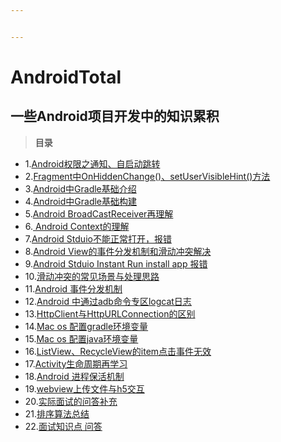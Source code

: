 ```yaml
---


---
```


<h1 id="androidtotal">AndroidTotal</h1>
<h2 id="一些android项目开发中的知识累积">一些Android项目开发中的知识累积</h2>
<blockquote>
<p><strong>目录</strong></p>
</blockquote>
<ul>
<li>1.<a href="https://github.com/zylaoshi/AndroidTotal/blob/master/Android%E6%9D%83%E9%99%90%E4%B9%8B%E9%80%9A%E7%9F%A5%E3%80%81%E8%87%AA%E5%90%AF%E5%8A%A8%E8%B7%B3%E8%BD%AC.md">Android权限之通知、自启动跳转</a></li>
<li>2.<a href="https://github.com/zylaoshi/AndroidTotal/blob/master/Fragment%E4%B8%ADonHiddenChanged%E3%80%81setUserVisibleHint%E8%A7%A6%E5%8F%91%E6%9D%A1%E4%BB%B6.md">Fragment中OnHiddenChange()、setUserVisibleHint()方法</a></li>
<li>3.<a href="https://github.com/zylaoshi/AndroidTotal/blob/master/Android%E4%B8%ADGradle%E5%9F%BA%E7%A1%80%E4%BB%8B%E7%BB%8D.md">Android中Gradle基础介绍</a></li>
<li>4.<a href="https://github.com/zylaoshi/AndroidTotal/blob/master/Android%E4%B8%ADGradle%E7%9A%84%E5%9F%BA%E7%A1%80%E6%9E%84%E5%BB%BA.md">Android中Gradle基础构建</a></li>
<li>5.<a href="https://github.com/LoganZy/AndroidTotal/blob/master/Android%20BroadCastReceiver%E5%86%8D%E7%90%86%E8%A7%A3.md">Android BroadCastReceiver再理解</a></li>
<li>6.<a href="https://github.com/LoganZy/AndroidTotal/blob/master/Android%20Context%E7%9A%84%E7%90%86%E8%A7%A3.md"> Android Context的理解</a></li>
<li>7.<a href="https://github.com/LoganZy/AndroidTotal/blob/master/Android%20Stduio%E6%89%93%E5%BC%80%E6%8A%A5%E9%94%99.md">Android Stduio不能正常打开，报错</a></li>
<li>8.<a href="https://github.com/LoganZy/AndroidTotal/blob/master/Android%20View%E7%9A%84%E4%BA%8B%E4%BB%B6%E5%88%86%E5%8F%91%E6%9C%BA%E5%88%B6%E5%92%8C%E6%BB%91%E5%8A%A8%E5%86%B2%E7%AA%81%E8%A7%A3%E5%86%B3.md">Android View的事件分发机制和滑动冲突解决</a></li>
<li>9.<a href="https://github.com/LoganZy/AndroidTotal/blob/master/Android%20stduio%20instant%20run%20install%20app%20error.md">Android Stduio Instant Run install app 报错</a></li>
<li>10.<a href="https://github.com/LoganZy/AndroidTotal/blob/master/Android%20view%E6%BB%91%E5%8A%A8%E5%86%B2%E7%AA%81%E7%9A%84%E5%A4%84%E7%90%86.md">滑动冲突的常见场景与处理思路</a></li>
<li>11.<a href="https://github.com/LoganZy/AndroidTotal/blob/master/Android%20%E4%BA%8B%E4%BB%B6%E5%88%86%E5%8F%91%E6%9C%BA%E5%88%B6.md">Android 事件分发机制</a></li>
<li>12.<a href="https://github.com/LoganZy/AndroidTotal/blob/master/Android%E4%B8%ADadb%E5%91%BD%E4%BB%A4%E6%8A%93%E5%8F%96logcat%20%E6%97%A5%E5%BF%97.md">Android 中通过adb命令专区logcat日志</a></li>
<li>13.<a href="https://github.com/LoganZy/AndroidTotal/blob/master/HttpClient%E4%B8%8EHttpURLConnection%E7%9A%84%E5%8C%BA%E5%88%AB.md">HttpClient与HttpURLConnection的区别</a></li>
<li>14.<a href="https://github.com/LoganZy/AndroidTotal/blob/master/Mac%20os%20%E9%85%8D%E7%BD%AEjava%E7%8E%AF%E5%A2%83%E5%8F%98%E9%87%8F.md">Mac os 配置gradle环境变量</a></li>
<li>15.<a href="https://github.com/LoganZy/AndroidTotal/blob/master/Mac%20os%20%E9%85%8D%E7%BD%AEjava%E7%8E%AF%E5%A2%83%E5%8F%98%E9%87%8F.md">Mac os 配置java环境变量</a></li>
<li>16.<a href="https://github.com/LoganZy/AndroidTotal/blob/master/ListView%E3%80%81RecycleView%E7%9A%84item%E7%82%B9%E5%87%BB%E4%BA%8B%E4%BB%B6%E6%97%A0%E6%95%88.md">ListView、RecycleView的item点击事件无效</a></li>
<li>17.<a href="https://github.com/LoganZy/AndroidTotal/blob/master/activity%E7%9A%84%E7%94%9F%E5%91%BD%E5%91%A8%E6%9C%9F%E5%86%8D%E7%90%86%E8%A7%A3.md">Activity生命周期再学习</a></li>
<li>18.<a href="https://github.com/LoganZy/AndroidTotal/blob/master/android%20%E8%BF%9B%E7%A8%8B%E4%BF%9D%E6%B4%BB%E6%9C%BA%E5%88%B6.md">Android 进程保活机制</a></li>
<li>19.<a href="https://github.com/LoganZy/AndroidTotal/blob/master/webview%E4%B8%8A%E4%BC%A0%E6%96%87%E4%BB%B6%E4%B8%8Eh5%E4%BA%A4%E4%BA%92.md">webview上传文件与h5交互</a></li>
<li>20.<a href="https://github.com/LoganZy/AndroidTotal/blob/master/%E5%AE%9E%E9%99%85%E9%9D%A2%E8%AF%95%E7%9A%84%E9%97%AE%E7%AD%94%E8%A1%A5%E5%85%85.md">实际面试的问答补充</a></li>
<li>21.<a href="https://github.com/LoganZy/AndroidTotal/blob/master/%E6%8E%92%E5%BA%8F%E7%AE%97%E6%B3%95%E6%80%BB%E7%BB%93.md">排序算法总结</a></li>
<li>22.<a href="https://github.com/LoganZy/AndroidTotal/blob/master/%E9%9D%A2%E8%AF%95%E7%9F%A5%E8%AF%86%E7%82%B9%20%E9%97%AE%E7%AD%94.md">面试知识点 问答</a></li>
</ul>

